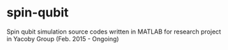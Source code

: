 # spin-qubit
Spin qubit simulation source codes written in MATLAB for research project in Yacoby Group (Feb. 2015 - Ongoing)
